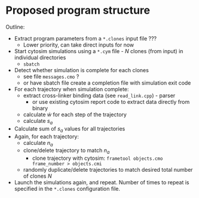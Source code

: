 # Proposed program structure

Outline:

- Extract program parameters from a `*.clones` input file ???
    - Lower priority, can take direct inputs for now
- Start cytosim simulations using a `*.cym` file - $N$ clones (from input) in individual directories
    - `sbatch`
- Detect whether simulation is complete for each clones
    - see file `messages.cmo` ?
    - or have sbatch file create a completion file with simulation exit code
- For each trajectory when simulation complete:
    - extract cross-linker binding data (see `read_link.cpp`) - parser
        - or use existing cytosim report code to extract data directly from binary
    - calculate $\dot{w}$ for each step of the trajectory
    - calculate $s_a$
- Calculate sum of $s_a$ values for all trajectories
- Again, for each trajectory:
    - calculate $n_a$
    - clone/delete trajectory to match $n_a$
        - clone trajectory with cytosim: `frametool objects.cmo frame_number > objects.cmi`
    - randomly duplicate/delete trajectories to match desired total number of clones $N$
- Launch the simulations again, and repeat. Number of times to repeat is specified in the `*.clones` configuration file.
 
